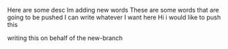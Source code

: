 Here are some desc
Im adding new words
These are some words that are going to be pushed
I can write whatever I want here
Hi i would like to push this 

writing this on behalf of the new-branch 